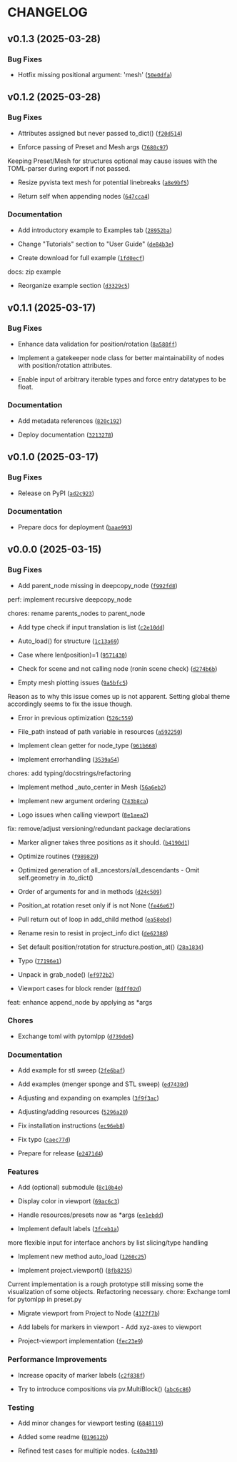 # CHANGELOG


## v0.1.3 (2025-03-28)

### Bug Fixes

- Hotfix missing positional argument: 'mesh'
  ([`50e0dfa`](https://github.com/cuenlueer/npxpy/commit/50e0dfa8d669613ae1f341828f5b0b92c28fd95d))


## v0.1.2 (2025-03-28)

### Bug Fixes

- Attributes assigned but never passed to_dict()
  ([`f20d514`](https://github.com/cuenlueer/npxpy/commit/f20d51441dfaf6da68221891fd69c596ce556123))

- Enforce passing of Preset and Mesh args
  ([`7680c97`](https://github.com/cuenlueer/npxpy/commit/7680c97ec33787d85ec794d73d80ce7c206a20e8))

Keeping Preset/Mesh for structures optional may cause issues with the TOML-parser during export if
  not passed.

- Resize pyvista text mesh for potential linebreaks
  ([`a8e9bf5`](https://github.com/cuenlueer/npxpy/commit/a8e9bf56f8d6a038a751cab36d7faba5be75d3fe))

- Return self when appending nodes
  ([`647cca4`](https://github.com/cuenlueer/npxpy/commit/647cca4af3fe583d81f51995bb9f790e2440fb82))

### Documentation

- Add introductory example to Examples tab
  ([`28952ba`](https://github.com/cuenlueer/npxpy/commit/28952bac30ae4804c7b8e9ab1704ac294214f95a))

- Change "Tutorials" section to "User Guide"
  ([`de84b3e`](https://github.com/cuenlueer/npxpy/commit/de84b3e7cf4623f407f342909125bcdd28fbd595))

- Create download for full example
  ([`1fd0ecf`](https://github.com/cuenlueer/npxpy/commit/1fd0ecf6e298ab3a4231d792deb549848980bb2b))

docs: zip example

- Reorganize example section
  ([`d3329c5`](https://github.com/cuenlueer/npxpy/commit/d3329c547b9002480e9845f13c89b40ea4720eee))


## v0.1.1 (2025-03-17)

### Bug Fixes

- Enhance data validation for position/rotation
  ([`8a580ff`](https://github.com/cuenlueer/npxpy/commit/8a580ff09a26a47af8a23a7fb1ca2ccbc4c31fc5))

- Implement a gatekeeper node class for better maintainability of nodes with position/rotation
  attributes.

- Enable input of arbitrary iterable types and force entry datatypes to be float.

### Documentation

- Add metadata references
  ([`820c192`](https://github.com/cuenlueer/npxpy/commit/820c192404da1a148a14416d495d245882b4657d))

- Deploy documentation
  ([`3213278`](https://github.com/cuenlueer/npxpy/commit/3213278a48e4a64d9b3c6700b86628f241217e22))


## v0.1.0 (2025-03-17)

### Bug Fixes

- Release on PyPI
  ([`ad2c923`](https://github.com/cuenlueer/npxpy/commit/ad2c9237f3e0cd8666d1980ad3049e145c1b4915))

### Documentation

- Prepare docs for deployment
  ([`baae993`](https://github.com/cuenlueer/npxpy/commit/baae9938e81c320d4ff53287000c34918e1c4f13))


## v0.0.0 (2025-03-15)

### Bug Fixes

- Add parent_node missing in deepcopy_node
  ([`f992fd8`](https://github.com/cuenlueer/npxpy/commit/f992fd8d1aacba91c0c507331b1037d14f089bde))

perf: implement recursive deepcopy_node

chores: rename parents_nodes to parent_node

- Add type check if input translation is list
  ([`c2e10dd`](https://github.com/cuenlueer/npxpy/commit/c2e10dd3b770bb1c75ded64631b387ac937cf7ca))

- Auto_load() for structure
  ([`1c13a69`](https://github.com/cuenlueer/npxpy/commit/1c13a695b0259e4eef61ca68c5fedd54a32be12d))

- Case where len(position)=1
  ([`9571430`](https://github.com/cuenlueer/npxpy/commit/957143093d23f6bc25871ea279ee2f6432562746))

- Check for scene and not calling node (ronin scene check)
  ([`d274b6b`](https://github.com/cuenlueer/npxpy/commit/d274b6b7f7ec77c6689b4a66925e8725afa543fc))

- Empty mesh plotting issues
  ([`9a5bfc5`](https://github.com/cuenlueer/npxpy/commit/9a5bfc57060d35c286b9ed355494516209bde2f8))

Reason as to why this issue comes up is not apparent. Setting global theme accordingly seems to fix
  the issue though.

- Error in previous optimization
  ([`526c559`](https://github.com/cuenlueer/npxpy/commit/526c559e030972003c63575a8b4a954b432acf01))

- File_path instead of path variable in resources
  ([`a592250`](https://github.com/cuenlueer/npxpy/commit/a59225009dfd8ebe9043dbdd6168cefbd5a095ee))

- Implement clean getter for node_type
  ([`961b668`](https://github.com/cuenlueer/npxpy/commit/961b668a17325a91e2ddd72d35ae957107bc8866))

- Implement errorhandling
  ([`3539a54`](https://github.com/cuenlueer/npxpy/commit/3539a54924b43d085fd52982d8def48c6bba8e15))

chores: add typing/docstrings/refactoring

- Implement method _auto_center in Mesh
  ([`56a6eb2`](https://github.com/cuenlueer/npxpy/commit/56a6eb2616d6139038b44a6f124904c65dee3c61))

- Implement new argument ordering
  ([`743b8ca`](https://github.com/cuenlueer/npxpy/commit/743b8caaace7ccae5b6e7ea04042136f60f22e35))

- Logo issues when calling viewport
  ([`8e1aea2`](https://github.com/cuenlueer/npxpy/commit/8e1aea256cb830703acc2ffda2f8456ff2d2a8f6))

fix: remove/adjust versioning/redundant package declarations

- Marker aligner takes three positions as it should.
  ([`b4190d1`](https://github.com/cuenlueer/npxpy/commit/b4190d1f0362bc0e41655eba05fc01de55a25064))

- Optimize routines
  ([`f989829`](https://github.com/cuenlueer/npxpy/commit/f989829331c8bb7bd575a37df9bd37fc2efe6d94))

- Optimized generation of all_ancestors/all_descendants - Omit self.geometry in .to_dict()

- Order of arguments for and in methods
  ([`d24c509`](https://github.com/cuenlueer/npxpy/commit/d24c5092c06970cb8c161323ddf052e4dd260433))

- Position_at rotation reset only if is not None
  ([`fe46e67`](https://github.com/cuenlueer/npxpy/commit/fe46e673844651cb92c75c17feae3504d1a0d920))

- Pull return out of loop in add_child method
  ([`ea58ebd`](https://github.com/cuenlueer/npxpy/commit/ea58ebda6d7718fc28e98774b9308aa7c45da044))

- Rename resin to resist in project_info dict
  ([`de62388`](https://github.com/cuenlueer/npxpy/commit/de62388bea08e9470ba769679986cae8d91134d4))

- Set default position/rotation for structure.postion_at()
  ([`28a1834`](https://github.com/cuenlueer/npxpy/commit/28a1834cab6f40b3096182b04c8ce274229139a1))

- Typo
  ([`77196e1`](https://github.com/cuenlueer/npxpy/commit/77196e1d7d9c78d4bea8753d43bdb6591308708e))

- Unpack in grab_node()
  ([`ef972b2`](https://github.com/cuenlueer/npxpy/commit/ef972b266638981318834eeb6997bdfe6fb0e268))

- Viewport cases for block render
  ([`8dff02d`](https://github.com/cuenlueer/npxpy/commit/8dff02d83263661f9f5e1d2d6657811e0d07515d))

feat: enhance append_node by applying as *args

### Chores

- Exchange toml with pytomlpp
  ([`d739de6`](https://github.com/cuenlueer/npxpy/commit/d739de6b2e879a5f5cd632a7dc8f549ac4608c4d))

### Documentation

- Add example for stl sweep
  ([`2fe6baf`](https://github.com/cuenlueer/npxpy/commit/2fe6baf015ecfe50f9e6264af73a726a33e4613c))

- Add examples (menger sponge and STL sweep)
  ([`ed7430d`](https://github.com/cuenlueer/npxpy/commit/ed7430dabaa91cfc0558ac907715ad9e0227d996))

- Adjusting and expanding on examples
  ([`3f9f3ac`](https://github.com/cuenlueer/npxpy/commit/3f9f3ac5de73e9975d1dbd2d9f8f2a4cb69547ca))

- Adjusting/adding resources
  ([`5296a20`](https://github.com/cuenlueer/npxpy/commit/5296a20e36cf29cf788e49ed1690c94c34e70df8))

- Fix installation instructions
  ([`ec96eb8`](https://github.com/cuenlueer/npxpy/commit/ec96eb8e0aa7b4186726c755564a1cfb68eb50c4))

- Fix typo
  ([`caec77d`](https://github.com/cuenlueer/npxpy/commit/caec77db56025dd5b09103376fea24425729474e))

- Prepare for release
  ([`e2471d4`](https://github.com/cuenlueer/npxpy/commit/e2471d423f287283d460319331d26ffe743a4326))

### Features

- Add (optional) submodule
  ([`8c10b4e`](https://github.com/cuenlueer/npxpy/commit/8c10b4e4f97b49e9d7fe6a751460c1320fddacd6))

- Display color in viewport
  ([`69ac6c3`](https://github.com/cuenlueer/npxpy/commit/69ac6c3b263316b2d7cdc177b6d686b94b3de04e))

- Handle resources/presets now as *args
  ([`ee1ebdd`](https://github.com/cuenlueer/npxpy/commit/ee1ebdd6fb9d24169b42620d302f02a5f6cf4016))

- Implement default labels
  ([`3fceb1a`](https://github.com/cuenlueer/npxpy/commit/3fceb1a3710f13661e862bdab1ac768c5b73b771))

more flexible input for interface anchors by list slicing/type handling

- Implement new method auto_load
  ([`1260c25`](https://github.com/cuenlueer/npxpy/commit/1260c255b586ea9b6503c46afb22e0097c2af63c))

- Implement project.viewport()
  ([`8fb8235`](https://github.com/cuenlueer/npxpy/commit/8fb8235488fdc267c38deb8adba69892c4f5fd91))

Current implementation is a rough prototype still missing some the visualization of some objects.
  Refactoring necessary. chore: Exchange toml for pytomlpp in preset.py

- Migrate viewport from Project to Node
  ([`4127f7b`](https://github.com/cuenlueer/npxpy/commit/4127f7b0c9914e9a4bc713d7fe8f5c416e42961e))

- Add labels for markers in viewport - Add xyz-axes to viewport

- Project-viewport implementation
  ([`fec23e9`](https://github.com/cuenlueer/npxpy/commit/fec23e9fe973d21ad3968136cdef7f4848b27c24))

### Performance Improvements

- Increase opacity of marker labels
  ([`c2f838f`](https://github.com/cuenlueer/npxpy/commit/c2f838fd7746b50e6fde5f7d110ea2bcb1638721))

- Try to introduce compositions via pv.MultiBlock()
  ([`abc6c86`](https://github.com/cuenlueer/npxpy/commit/abc6c8669a4faad6611c307bcebf516ea98ad3bc))

### Testing

- Add minor changes for viewport testing
  ([`6848119`](https://github.com/cuenlueer/npxpy/commit/6848119581a333ab953febab8070df6b7bef5367))

- Added some readme
  ([`019612b`](https://github.com/cuenlueer/npxpy/commit/019612b04ab1898b41d9a8303accee8d18c8a3f6))

- Refined test cases for multiple nodes.
  ([`c40a398`](https://github.com/cuenlueer/npxpy/commit/c40a398742f513c29571e02879945202088f1dd1))
